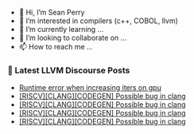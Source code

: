 - 👋 Hi, I’m Sean Perry
- 👀 I’m interested in compilers (c++, COBOL, llvm)
- 🌱 I’m currently learning ...
- 💞️ I’m looking to collaborate on ...
- 📫 How to reach me ...

<!---
s66perry/s66perry is a ✨ special ✨ repository because its `README.md` (this file) appears on your GitHub profile.
You can click the Preview link to take a look at your changes.
--->
### 📕 Latest LLVM Discourse Posts

<!-- DISCOURSE-LLVM:START -->
- [Runtime error when increasing iters on gpu](https://discourse.llvm.org/t/runtime-error-when-increasing-iters-on-gpu/72869#post_1)
- [[RISCV][CLANG][CODEGEN] Possible bug in clang](https://discourse.llvm.org/t/riscv-clang-codegen-possible-bug-in-clang/72867#post_4)
- [[RISCV][CLANG][CODEGEN] Possible bug in clang](https://discourse.llvm.org/t/riscv-clang-codegen-possible-bug-in-clang/72867#post_3)
- [[RISCV][CLANG][CODEGEN] Possible bug in clang](https://discourse.llvm.org/t/riscv-clang-codegen-possible-bug-in-clang/72867#post_2)
- [[RISCV][CLANG][CODEGEN] Possible bug in clang](https://discourse.llvm.org/t/riscv-clang-codegen-possible-bug-in-clang/72867#post_1)
<!-- DISCOURSE-LLVM:END -->
